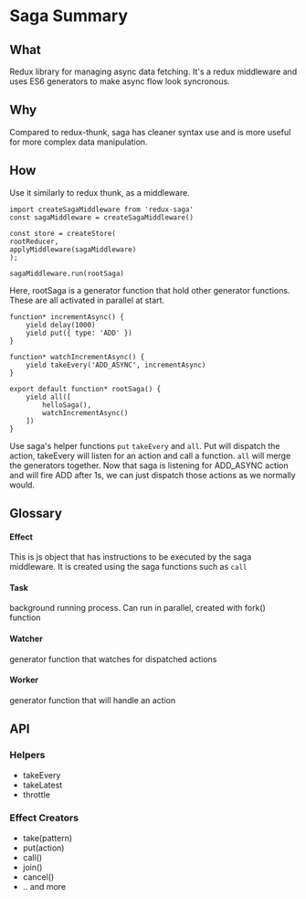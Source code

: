 # Saga Summary

## What
Redux library for managing async data fetching. It's a redux middleware and uses ES6 generators to make async flow look syncronous.

## Why
Compared to redux-thunk, saga has cleaner syntax use and is more useful for more complex data manipulation.

## How
Use it similarly to redux thunk, as a middleware.

    import createSagaMiddleware from 'redux-saga'
    const sagaMiddleware = createSagaMiddleware()

    const store = createStore(
    rootReducer,
    applyMiddleware(sagaMiddleware)
    );

    sagaMiddleware.run(rootSaga)

Here, rootSaga is a generator function that hold other generator functions.
These are all activated in parallel at start.

    function* incrementAsync() {
        yield delay(1000)
        yield put({ type: 'ADD' })
    }

    function* watchIncrementAsync() {
        yield takeEvery('ADD_ASYNC', incrementAsync)
    }

    export default function* rootSaga() {
        yield all([
            helloSaga(),
            watchIncrementAsync()
        ])
    }

Use saga's helper functions `put` `takeEvery` and `all`. Put will dispatch the action, takeEvery will listen for an action and call a function. `all` will merge the generators together.
Now that saga is listening for ADD_ASYNC action and will fire ADD after 1s, we can just dispatch those actions as we normally would.

## Glossary

#### Effect
This is js object that has instructions to be executed by the saga middleware. It is created using the saga  functions such as `call`

#### Task
background running process. Can run in parallel, created with fork() function

#### Watcher
generator function that watches for dispatched actions

#### Worker
generator function that will handle an action

## API
### Helpers
- takeEvery
- takeLatest
- throttle

### Effect Creators
- take(pattern)
- put(action)
- call()
- join()
- cancel()
- .. and more

